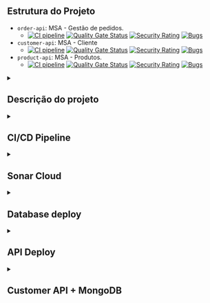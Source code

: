 ## Estrutura do Projeto
- `order-api`: MSA - Gestão de pedidos.
  - [![CI pipeline](https://github.com/tshadz-fiap-postech-soat3/order-api/actions/workflows/postech-pipeline-ci.yml/badge.svg)](https://github.com/tshadz-fiap-postech-soat3/order-api/actions/workflows//postech-pipeline-ci.yml) [![Quality Gate Status](https://sonarcloud.io/api/project_badges/measure?project=tshadz-fiap-postech-soat3_order-api&metric=alert_status)](https://sonarcloud.io/summary/new_code?id=tshadz-fiap-postech-soat3_order-api) [![Security Rating](https://sonarcloud.io/api/project_badges/measure?project=tshadz-fiap-postech-soat3_order-api&metric=security_rating)](https://sonarcloud.io/summary/new_code?id=tshadz-fiap-postech-soat3_order-api) [![Bugs](https://sonarcloud.io/api/project_badges/measure?project=tshadz-fiap-postech-soat3_order-api&metric=bugs)](https://sonarcloud.io/summary/new_code?id=tshadz-fiap-postech-soat3_order-api)
- `customer-api`: MSA - Cliente
  - [![CI pipeline](https://github.com/tshadz-fiap-postech-soat3/customer-api/actions/workflows/postech-pipeline-ci.yml/badge.svg)](https://github.com/tshadz-fiap-postech-soat3/customer-api/actions/workflows/postech-pipeline-ci.yml.yml) [![Quality Gate Status](https://sonarcloud.io/api/project_badges/measure?project=tshadz-fiap-postech-soat3_customer-api&metric=alert_status)](https://sonarcloud.io/summary/new_code?id=tshadz-fiap-postech-soat3_customer-api) [![Security Rating](https://sonarcloud.io/api/project_badges/measure?project=tshadz-fiap-postech-soat3_customer-api&metric=security_rating)](https://sonarcloud.io/summary/new_code?id=tshadz-fiap-postech-soat3_customer-api) [![Bugs](https://sonarcloud.io/api/project_badges/measure?project=tshadz-fiap-postech-soat3_customer-api&metric=bugs)](https://sonarcloud.io/summary/new_code?id=tshadz-fiap-postech-soat3_customer-api)
- `product-api`: MSA - Produtos.
  - [![CI pipeline](https://github.com/tshadz-fiap-postech-soat3/product-api/actions/workflows/postech-pipeline-ci.yml/badge.svg)](https://github.com/tshadz-fiap-postech-soat3/product-api/actions/workflows/postech-pipeline-ci.yml) [![Quality Gate Status](https://sonarcloud.io/api/project_badges/measure?project=tshadz-fiap-postech-soat3_product-api&metric=alert_status)](https://sonarcloud.io/summary/new_code?id=tshadz-fiap-postech-soat3_product-api) [![Security Rating](https://sonarcloud.io/api/project_badges/measure?project=tshadz-fiap-postech-soat3_product-api&metric=security_rating)](https://sonarcloud.io/summary/new_code?id=tshadz-fiap-postech-soat3_product-api) [![Bugs](https://sonarcloud.io/api/project_badges/measure?project=tshadz-fiap-postech-soat3_product-api&metric=bugs)](https://sonarcloud.io/summary/new_code?id=tshadz-fiap-postech-soat3_product-api)


<details>
  <summary> <h2> Descrição do projeto </h2> </summary>

O projeto fast-food-api é um sistema backend desenvolvido para fornecer uma solução robusta e escalável para o Tech Challenge da pós graduação em Software Architecture da FIAP. Ele foi projetado para atender às necessidades de controle de pedidos em uma lanchonete de bairro. 

Acesse a [Wiki do Projeto](https://github.com/tshadz-fiap-postech-soat3/soat3-tech-challenge/wiki) para mais informações a respeito dos:

* Requisitos técnicos (business)
* Domain-Driven Design
* S-SDLC
* Arquitetura

### Tecnologias Utilizadas:

- **Linguagem de Programação**: TypeScript
- **Framework**: NestJS
- **Banco de Dados**: MySQL e MongoDB
- **Serviço de Cloud**:Google Cloud Platform (GCP)
- **Ferramentas de DevOps**: GitHub Actions, Terraform e SonarCloud.

</details>

<details>
  <summary> <h2> CI/CD Pipeline </h2> </summary>

https://github.com/tshadz-fiap-postech-soat3/.github/assets/80704054/27eadf3f-8543-4666-bb52-10b9ddac388a

https://github.com/tshadz-fiap-postech-soat3/.github/assets/80704054/2d0483ab-598a-42b1-bb38-b3a61f6e101c

</details>

<details>
  <summary> <h2> Sonar Cloud </h2> </summary>

https://github.com/tshadz-fiap-postech-soat3/.github/assets/80704054/d6b1bfa6-e4e0-41b9-b621-c21aa9011c52

https://github.com/tshadz-fiap-postech-soat3/.github/assets/80704054/5e62e775-a1c8-44c0-bd1d-cb482c41b4e4

</details>

<details>
  <summary> <h2> Database deploy </h2> </summary>
  
https://github.com/tshadz-fiap-postech-soat3/.github/assets/80704054/c7aad8b9-bfaa-43c7-b206-8e38d1cd05cb

https://github.com/tshadz-fiap-postech-soat3/.github/assets/80704054/bb88e639-6b47-4793-9ccd-e241da364cc8

https://github.com/tshadz-fiap-postech-soat3/.github/assets/80704054/413cd46b-d269-46c3-881d-43ff4ad84ca2

https://github.com/tshadz-fiap-postech-soat3/.github/assets/80704054/be011672-5ed0-4543-8417-35303c9a7a0a

https://github.com/tshadz-fiap-postech-soat3/.github/assets/80704054/75b12ae5-95bb-4952-8ccc-8915807409dc

https://github.com/tshadz-fiap-postech-soat3/.github/blob/main/profile/README.md#deploy-database

</details>

<details>
  <summary> <h2> API Deploy </h2> </summary>

https://github.com/tshadz-fiap-postech-soat3/.github/assets/80704054/6f1027ab-85bc-4854-a787-e702ba87885e

https://github.com/tshadz-fiap-postech-soat3/.github/assets/80704054/25e796bb-bdb2-4453-8a5e-e01bfae62565

https://github.com/tshadz-fiap-postech-soat3/.github/assets/80704054/de12941b-b78c-4637-ac25-d22fb42465ff

https://github.com/tshadz-fiap-postech-soat3/.github/assets/80704054/1b21ff7d-13c2-476f-bce0-0865910763fa

https://github.com/tshadz-fiap-postech-soat3/.github/assets/80704054/34e0f85e-5630-428c-95f9-f8d93075c526

https://github.com/tshadz-fiap-postech-soat3/.github/assets/80704054/701c4821-fe7b-443b-9d1e-5debbcaa8e74

https://github.com/tshadz-fiap-postech-soat3/.github/assets/80704054/bf9bf313-5957-4a32-9de6-d2ea2e57d501

https://github.com/tshadz-fiap-postech-soat3/.github/assets/80704054/caf87b0f-740b-4c95-889e-866375457c6f

</details>

<details>
  <summary> <h2> Customer API + MongoDB </h2> </summary>

https://github.com/tshadz-fiap-postech-soat3/.github/assets/80704054/d4b8498b-53ab-4bba-abb4-b0e71cf07028

</details>
